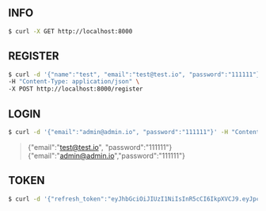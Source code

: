 ## INFO
```bash
$ curl -X GET http://localhost:8000
```

## REGISTER
```bash
$ curl -d '{"name":"test", "email":"test@test.io", "password":"111111"}' \
-H "Content-Type: application/json" \
-X POST http://localhost:8000/register
```

## LOGIN
```bash
$ curl -d '{"email":"admin@admin.io", "password":"111111"}' -H "Content-Type: application/json" -X POST http://localhost:8000/login
```

> {"email":"test@test.io", "password":"111111"}
> {"email":"admin@admin.io","password":"111111"}

## TOKEN
```bash
$ curl -d '{"refresh_token":"eyJhbGciOiJIUzI1NiIsInR5cCI6IkpXVCJ9.eyJpc3MiOiJkZW5vX2FwaSIsInR5cGUiOiJyZWZyZXNoIiwiaWQiOjEsImV4cCI6MTYyOTg4NTkyMn0.1StxSIzOVvBqfQQVnPwmHGRyvYhgXCO2cw00RLWCfZY"}' -H "Content-Type: application/json" -X POST http://localhost:8000/token
```
